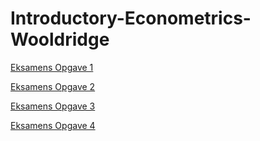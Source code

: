 # Introductory-Econometrics-Wooldridge

[Eksamens Opgave 1](http://htmlpreview.github.io/?https://github.com/LarsHernandez/Introductory-Econometrics-Wooldridge/blob/master/eksamens_opgave_1.html)

[Eksamens Opgave 2](http://htmlpreview.github.io/?https://github.com/LarsHernandez/Introductory-Econometrics-Wooldridge/blob/master/eksamens_opgave_2.html)

[Eksamens Opgave 3](http://htmlpreview.github.io/?https://github.com/LarsHernandez/Introductory-Econometrics-Wooldridge/blob/master/eksamens_opgave_3.html)

[Eksamens Opgave 4](http://htmlpreview.github.io/?https://github.com/LarsHernandez/Introductory-Econometrics-Wooldridge/blob/master/eksamens_opgave_4.html)
